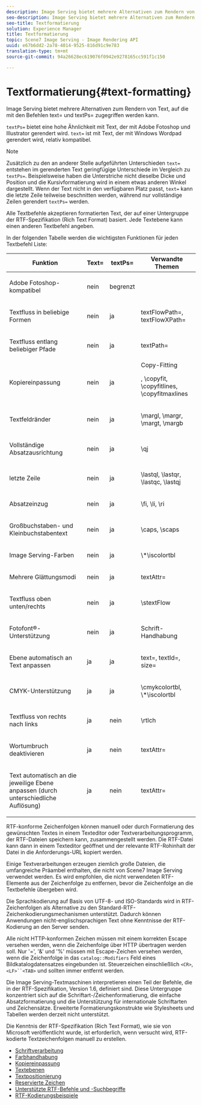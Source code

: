 ```yaml
---
description: Image Serving bietet mehrere Alternativen zum Rendern von Text, auf die mit den Befehlen text= und textPs= zugegriffen werden kann.
seo-description: Image Serving bietet mehrere Alternativen zum Rendern von Text, auf die mit den Befehlen text= und textPs= zugegriffen werden kann.
seo-title: Textformatierung
solution: Experience Manager
title: Textformatierung
topic: Scene7 Image Serving - Image Rendering API
uuid: e67b6dd2-2a78-4014-9525-816d91c9e783
translation-type: tm+mt
source-git-commit: 94a26628ec619076f0942e9278165cc591f1c150

---
```



# Textformatierung{#text-formatting}

Image Serving bietet mehrere Alternativen zum Rendern von Text, auf die mit den Befehlen text= und textPs= zugegriffen werden kann.

`textPs=` bietet eine hohe Ähnlichkeit mit Text, der mit Adobe Fotoshop und Illustrator gerendert wird. `text=` ist mit Text, der mit Windows Wordpad gerendert wird, relativ kompatibel.

>[!NOTE]
>
>Zusätzlich zu den an anderer Stelle aufgeführten Unterschieden `text=` entstehen im gerenderten Text geringfügige Unterschiede im Vergleich zu `textPs=`. Beispielsweise haben die Unterstriche nicht dieselbe Dicke und Position und die Kursivformatierung wird in einem etwas anderen Winkel dargestellt. Wenn der Text nicht in den verfügbaren Platz passt, `text=` kann die letzte Zeile teilweise beschnitten werden, während nur vollständige Zeilen gerendert `textPs=` werden.

Alle Textbefehle akzeptieren formatierten Text, der auf einer Untergruppe der RTF-Spezifikation (Rich Text Format) basiert. Jede Textebene kann einen anderen Textbefehl angeben.

In der folgenden Tabelle werden die wichtigsten Funktionen für jeden Textbefehl Liste:

<table id="table_9C41CBDA94C24805B538E5049B0137C6"> 
 <thead> 
  <tr> 
   <th class="entry"> <b> Funktion</b> </th> 
   <th class="entry"> <b> Text=</b> </th> 
   <th class="entry"> <b> textPs=</b> </th> 
   <th class="entry"> <b> Verwandte Themen</b> </th> 
  </tr> 
 </thead>
 <tbody> 
  <tr> 
   <td> <p> Adobe Fotoshop-kompatibel </p> </td> 
   <td> <p> nein </p> </td> 
   <td> <p> begrenzt </p> </td> 
   <td> <p> </p> </td> 
  </tr> 
  <tr> 
   <td> <p>Textfluss in beliebige Formen </p> </td> 
   <td> <p>nein </p> </td> 
   <td> <p>ja </p> </td> 
   <td> <p>textFlowPath=, textFlowXPath= </p> </td> 
  </tr> 
  <tr> 
   <td> <p>Textfluss entlang beliebiger Pfade </p> </td> 
   <td> <p>nein </p> </td> 
   <td> <p>ja </p> </td> 
   <td> <p>textPath= </p> </td> 
  </tr> 
  <tr> 
   <td> <p>Kopiereinpassung </p> </td> 
   <td> <p>nein </p> </td> 
   <td> <p>ja </p> </td> 
   <td> Copy-Fitting <p>, \copyfit, \copyfitlines, \copyfitmaxlines </p> </td> 
  </tr> 
  <tr> 
   <td> <p>Textfeldränder </p> </td> 
   <td> <p>nein </p> </td> 
   <td> <p>ja </p> </td> 
   <td> <p>\margl, \margr, \margt, \margb </p> </td> 
  </tr> 
  <tr> 
   <td> <p>Vollständige Absatzausrichtung </p> </td> 
   <td> <p>nein </p> </td> 
   <td> <p>ja </p> </td> 
   <td> <p>\qj </p> </td> 
  </tr> 
  <tr> 
   <td> <p>letzte Zeile </p> </td> 
   <td> <p>nein </p> </td> 
   <td> <p>ja </p> </td> 
   <td> <p>\lastql, \lastqr, \lastqc, \lastqj </p> </td> 
  </tr> 
  <tr> 
   <td> <p>Absatzeinzug </p> </td> 
   <td> <p>nein </p> </td> 
   <td> <p>ja </p> </td> 
   <td> <p>\fi, \li, \ri </p> </td> 
  </tr> 
  <tr> 
   <td> <p>Großbuchstaben- und Kleinbuchstabentext </p> </td> 
   <td> <p>nein </p> </td> 
   <td> <p>ja </p> </td> 
   <td> <p>\caps, \scaps </p> </td> 
  </tr> 
  <tr> 
   <td> <p>Image Serving-Farben </p> </td> 
   <td> <p>nein </p> </td> 
   <td> <p>ja </p> </td> 
   <td> <p>\*\iscolortbl </p> </td> 
  </tr> 
  <tr> 
   <td> <p>Mehrere Glättungsmodi </p> </td> 
   <td> <p>nein </p> </td> 
   <td> <p>ja </p> </td> 
   <td> <p>textAttr= </p> </td> 
  </tr> 
  <tr> 
   <td> <p>Textfluss oben unten/rechts </p> </td> 
   <td> <p>nein </p> </td> 
   <td> <p>ja </p> </td> 
   <td> <p>\stextFlow </p> </td> 
  </tr> 
  <tr> 
   <td> <p>Fotofont®-Unterstützung </p> </td> 
   <td> <p>nein </p> </td> 
   <td> <p>ja </p> </td> 
   <td> Schrift-Handhabung </td> 
  </tr> 
  <tr> 
   <td> <p>Ebene automatisch an Text anpassen </p> </td> 
   <td> <p>ja </p> </td> 
   <td> <p>ja </p> </td> 
   <td> <p>text=, textId=, size= </p> </td> 
  </tr> 
  <tr> 
   <td> <p>CMYK-Unterstützung </p> </td> 
   <td> <p>ja </p> </td> 
   <td> <p>ja </p> </td> 
   <td> <p>\cmykcolortbl, \*\iscolortbl </p> </td> 
  </tr> 
  <tr> 
   <td> <p>Textfluss von rechts nach links </p> </td> 
   <td> <p>ja </p> </td> 
   <td> <p>nein </p> </td> 
   <td> <p>\rtlch </p> </td> 
  </tr> 
  <tr> 
   <td> <p>Wortumbruch deaktivieren </p> </td> 
   <td> <p>ja </p> </td> 
   <td> <p>nein </p> </td> 
   <td> <p>textAttr= </p> </td> 
  </tr> 
  <tr> 
   <td> <p>Text automatisch an die jeweilige Ebene anpassen (durch unterschiedliche Auflösung) </p> </td> 
   <td> <p>ja </p> </td> 
   <td> <p>nein </p> </td> 
   <td> <p>textAttr= </p> </td> 
  </tr> 
 </tbody> 
</table>

RTF-konforme Zeichenfolgen können manuell oder durch Formatierung des gewünschten Textes in einem Texteditor oder Textverarbeitungsprogramm, der RTF-Dateien speichern kann, zusammengestellt werden. Die RTF-Datei kann dann in einem Texteditor geöffnet und der relevante RTF-Rohinhalt der Datei in die Anforderungs-URL kopiert werden.

Einige Textverarbeitungen erzeugen ziemlich große Dateien, die umfangreiche Präambel enthalten, die nicht von Scene7 Image Serving verwendet werden. Es wird empfohlen, die nicht verwendeten RTF-Elemente aus der Zeichenfolge zu entfernen, bevor die Zeichenfolge an die Textbefehle übergeben wird.

Die Sprachkodierung auf Basis von UTF-8- und ISO-Standards wird in RTF-Zeichenfolgen als Alternative zu den Standard-RTF-Zeichenkodierungsmechanismen unterstützt. Dadurch können Anwendungen nicht-englischsprachigen Text ohne Kenntnisse der RTF-Kodierung an den Server senden.

Alle nicht HTTP-konformen Zeichen müssen mit einem korrekten Escape versehen werden, wenn die Zeichenfolge über HTTP übertragen werden soll. Nur &#39;=&#39;, &#39;&amp;&#39; und &#39;%&#39; müssen mit Escape-Zeichen versehen werden, wenn die Zeichenfolge in das `catalog::Modifiers` Feld eines Bildkatalogdatensatzes eingebunden ist. Steuerzeichen einschließlich `<CR>`, `<LF>``<TAB>` und sollten immer entfernt werden.

Die Image Serving-Textmaschinen interpretieren einen Teil der Befehle, die in der RTF-Spezifikation, Version 1.6, definiert sind. Diese Untergruppe konzentriert sich auf die Schriftart-/Zeichenformatierung, die einfache Absatzformatierung und die Unterstützung für internationale Schriftarten und Zeichensätze. Erweiterte Formatierungskonstrukte wie Stylesheets und Tabellen werden derzeit nicht unterstützt.

Die Kenntnis der RTF-Spezifikation (Rich Text Format), wie sie von Microsoft veröffentlicht wurde, ist erforderlich, wenn versucht wird, RTF-kodierte Textzeichenfolgen manuell zu erstellen.

* [Schriftverarbeitung](r-font-handling.md)
* [Farbhandhabung](r-color-handling.md)
* [Kopiereinpassung](r-copy-fitting.md)
* [Textebenen](r-text-layers.md)
* [Textpositionierung](r-text-positioning.md)
* [Reservierte Zeichen](r-reserved-characters.md)
* [Unterstützte RTF-Befehle und -Suchbegriffe](c-supported-rtf-commands-and-keywords/c-supported-rtf-commands-and-keywords.md)
* [RTF-Kodierungsbeispiele](r-rtf-encoding-examples.md)
